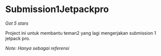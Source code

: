 # Submission1Jetpackpro

*Got 5 stars*

Project ini untuk membantu teman2 yang lagi mengerjakan submission 1 jetpack pro.

*Note: Hanya sebagai referensi*
